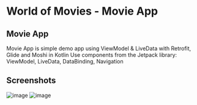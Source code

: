 # World of Movies - Movie App

## Movie App

Movie App is simple demo app using ViewModel & LiveData with Retrofit, Glide and Moshi in Kotlin
Use components from the Jetpack library: ViewModel, LiveData, DataBinding, Navigation

## Screenshots
![image](https://github.com/sondt28/movie-app/assets/89345307/795d2fe2-b44f-4010-bd71-2e9b1263980e)
![image](https://github.com/sondt28/movie-app/assets/89345307/68860e7f-7e7d-4872-ac53-7d7372e0f60c)


